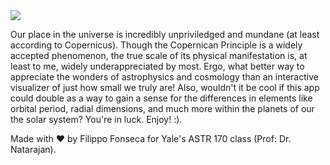 <img src="https://i.ibb.co/4Pt3vh5/Screenshot-2024-11-24-at-9-33-47-PM.png" />

Our place in the universe is incredibly unpriviledged and mundane (at least according to Copernicus). Though the Copernican Principle is a widely accepted phenomenon, the true scale of its physical manifestation is, at least to me, widely underappreciated by most. Ergo, what better way to appreciate the wonders of astrophysics and cosmology than an interactive visualizer of just how small we truly are! Also, wouldn't it be cool if this app could double as a way to gain a sense for the differences in elements like orbital period, radial dimensions, and much more within the planets of our the solar system? You're in luck. Enjoy! :).

Made with ❤️ by Filippo Fonseca for Yale's ASTR 170 class (Prof: Dr. Natarajan).
